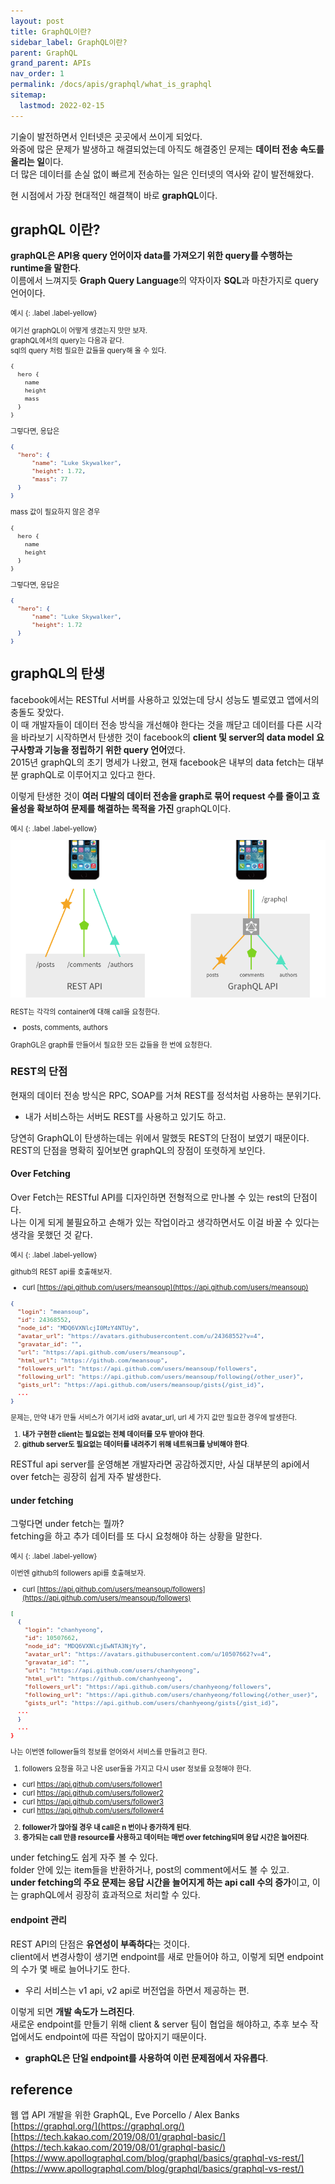 ```yaml
---
layout: post
title: GraphQL이란?
sidebar_label: GraphQL이란?
parent: GraphQL
grand_parent: APIs
nav_order: 1
permalink: /docs/apis/graphql/what_is_graphql
sitemap:
  lastmod: 2022-02-15
---
```


기술이 발전하면서 인터넷은 곳곳에서 쓰이게 되었다.  
와중에 많은 문제가 발생하고 해결되었는데 아직도 해결중인 문제는 **데이터 전송 속도를 올리는 일**이다.  
더 많은 데이터를 손실 없이 빠르게 전송하는 일은 인터넷의 역사와 같이 발전해왔다.

현 시점에서 가장 현대적인 해결책이 바로 **graphQL**이다.


## graphQL 이란?

**graphQL은 API용 query 언어이자 data를 가져오기 위한 query를 수행하는 runtime을 말한다**.  
이름에서 느껴지듯 **Graph Query Language**의 약자이자 **SQL**과 마찬가지로 query 언어이다.  

<div class="code-example" markdown="1" style="font-size: 0.8em">
예시
{: .label .label-yellow}  

여기선 graphQL이 어떻게 생겼는지 맛만 보자.  
graphQL에서의 query는 다음과 같다.  
sql의 query 처럼 필요한 값들을 query해 올 수 있다. 

```graphql
{
  hero {
    name
    height
    mass
  }
}
```

그렇다면, 응답은

```json
{
  "hero": {
      "name": "Luke Skywalker",
      "height": 1.72,
      "mass": 77
  }
}
```

mass 값이 필요하지 않은 경우

```graphql
{
  hero {
    name
    height
  }
}
```

그렇다면, 응답은

```json
{
  "hero": {
      "name": "Luke Skywalker",
      "height": 1.72
  }
}
```
</div>

## graphQL의 탄생

facebook에서는 RESTful 서버를 사용하고 있었는데 당시 성능도 별로였고 앱에서의 충돌도 잦았다.  
이 때 개발자들이 데이터 전송 방식을 개선해야 한다는 것을 깨닫고 데이터를 다른 시각을 바라보기 시작하면서 탄생한 것이 facebook의 **client 및 server의 data model 요구사항과 기능을 정립하기 위한 query 언어**였다.  
2015년 graphQL의 초기 명세가 나왔고, 현재 facebook은 내부의 data fetch는 대부분 graphQL로 이루어지고 있다고 한다.

이렇게 탄생한 것이 **여러 다발의 데이터 전송을 graph로 묶어 request 수를 줄이고 효율성을 확보하여 문제를 해결하는 목적을 가진** graphQL이다.

<div class="code-example" markdown="1" style="font-size: 0.8em">
예시
{: .label .label-yellow}  

![rest vs graphql](/images/post/apis/graphql/rest-vs-graph.png)

REST는 각각의 container에 대해 call을 요청한다.  
- posts, comments, authors

GraphGL은 graph를 만들어서 필요한 모든 값들을 한 번에 요청한다.

</div>

### REST의 단점

현재의 데이터 전송 방식은 RPC, SOAP를 거쳐 REST를 정석처럼 사용하는 분위기다.  
- 내가 서비스하는 서버도 REST를 사용하고 있기도 하고.

당연히 GraphQL이 탄생하는데는 위에서 말했듯 REST의 단점이 보였기 때문이다. REST의 단점을 명확히 짚어보면 graphQL의 장점이 또렷하게 보인다.  

#### Over Fetching

Over Fetch는 RESTful API를 디자인하면 전형적으로 만나볼 수 있는 rest의 단점이다.  
나는 이게 되게 불필요하고 손해가 있는 작업이라고 생각하면서도 이걸 바꿀 수 있다는 생각을 못했던 것 같다.  

<div class="code-example" markdown="1" style="font-size: 0.8em">
예시
{: .label .label-yellow}  

github의 REST api를 호출해보자.  
- curl [https://api.github.com/users/meansoup](https://api.github.com/users/meansoup)

```json
{
  "login": "meansoup",
  "id": 24368552,
  "node_id": "MDQ6VXNlcjI0MzY4NTUy",
  "avatar_url": "https://avatars.githubusercontent.com/u/24368552?v=4",
  "gravatar_id": "",
  "url": "https://api.github.com/users/meansoup",
  "html_url": "https://github.com/meansoup",
  "followers_url": "https://api.github.com/users/meansoup/followers",
  "following_url": "https://api.github.com/users/meansoup/following{/other_user}",
  "gists_url": "https://api.github.com/users/meansoup/gists{/gist_id}",
  ...
}
```

문제는, 만약 내가 만들 서비스가 여기서 id와 avatar_url, url 세 가지 값만 필요한 경우에 발생한다.
1. **내가 구현한 client는 필요없는 전체 데이터를 모두 받아야 한다**.
2. **github server도 필요없는 데이터를 내려주기 위해 네트워크를 낭비해야 한다**. 
</div>

RESTful api server를 운영해본 개발자라면 공감하겠지만, 사실 대부분의 api에서 over fetch는 굉장히 쉽게 자주 발생한다.

#### under fetching

그렇다면 under fetch는 뭘까?  
fetching을 하고 추가 데이터를 또 다시 요청해야 하는 상황을 말한다.

<div class="code-example" markdown="1" style="font-size: 0.8em">
예시
{: .label .label-yellow}  

이번엔 github의 followers api를 호출해보자.
- curl [https://api.github.com/users/meansoup/followers](https://api.github.com/users/meansoup/followers)

```json
[
  {
    "login": "chanhyeong",
    "id": 10507662,
    "node_id": "MDQ6VXNlcjEwNTA3NjYy",
    "avatar_url": "https://avatars.githubusercontent.com/u/10507662?v=4",
    "gravatar_id": "",
    "url": "https://api.github.com/users/chanhyeong",
    "html_url": "https://github.com/chanhyeong",
    "followers_url": "https://api.github.com/users/chanhyeong/followers",
    "following_url": "https://api.github.com/users/chanhyeong/following{/other_user}",
    "gists_url": "https://api.github.com/users/chanhyeong/gists{/gist_id}",
  ...
  }
  ...
}
```

나는 이번엔 follower들의 정보를 얻어와서 서비스를 만들려고 한다.
1. followers 요청을 하고 나온 user들을 가지고 다시 user 정보를 요청해야 한다.
  - curl https://api.github.com/users/follower1
  - curl https://api.github.com/users/follower2
  - curl https://api.github.com/users/follower3
  - curl https://api.github.com/users/follower4
2. **follower가 많아질 경우 내 call은 n 번이나 증가하게 된다**.
3. **증가되는 call 만큼 resource를 사용하고 데이터는 매번 over fetching되며 응답 시간은 늘어진다**.

</div>

under fetching도 쉽게 자주 볼 수 있다.  
folder 안에 있는 item들을 반환하거나, post의 comment에서도 볼 수 있고.  
**under fetching의 주요 문제는 응답 시간을 늘어지게 하는 api call 수의 증가**이고, 이는 graphQL에서 굉장히 효과적으로 처리할 수 있다.


#### endpoint 관리

REST API의 단점은 **유연성이 부족하다**는 것이다.  
client에서 변경사항이 생기면 endpoint를 새로 만들어야 하고, 이렇게 되면 endpoint의 수가 몇 배로 늘어나기도 한다.
- 우리 서비스는 v1 api, v2 api로 버전업을 하면서 제공하는 편.

이렇게 되면 **개발 속도가 느려진다**.  
새로운 endpoint를 만들기 위해 client & server 팀이 협업을 해야하고, 추후 보수 작업에서도 endpoint에 따른 작업이 많아지기 때문이다.  
- **graphQL은 단일 endpoint를 사용하여 이런 문제점에서 자유롭다**.  


## reference

웹 앱 API 개발을 위한 GraphQL, Eve Porcello / Alex Banks  
[https://graphql.org/](https://graphql.org/)  
[https://tech.kakao.com/2019/08/01/graphql-basic/](https://tech.kakao.com/2019/08/01/graphql-basic/)  
[https://www.apollographql.com/blog/graphql/basics/graphql-vs-rest/](https://www.apollographql.com/blog/graphql/basics/graphql-vs-rest/)  